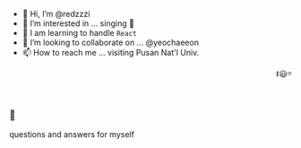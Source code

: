 - 👋 Hi, I’m @redzzzi
- 👀 I’m interested in ... singing 🎤
- 🌱 I am learning to handle `React`
- 💞️ I’m looking to collaborate on ... @yeochaeeon
- 📫 How to reach me ... visiting Pusan Nat'l Univ.
<p align="right">ꉂ😃ᵎᵎᵎ</p><br>

### 🧠
questions and answers for myself
<!---
redzzzi/redzzzi is a ✨ special ✨ repository because its `README.md` (this file) appears on your GitHub profile.
You can click the Preview link to take a look at your changes.
--->
